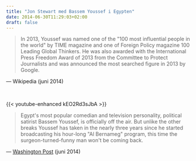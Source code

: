```yaml
---
title: "Jon Stewart med Bassem Youssef i Egypten"
date: 2014-06-30T11:29:03+02:00
draft: false
---
```


> In 2013, Youssef was named one of the "100 most influential people in the world" by TIME magazine and one of Foreign Policy magazine 100 Leading Global Thinkers. He was also awarded with the International Press Freedom Award of 2013 from the Committee to Protect Journalists and was announced the most searched figure in 2013 by Google.

— Wikipedia (juni 2014)

<br>

{{< youtube-enhanced kEO2Rd3sJbA >}}

> Egypt's most popular comedian and television personality, political satirist Bassem Youssef, is officially off the air. But unlike the other breaks Youssef has taken in the nearly three years since he started broadcasting his hour-long "Al Bernameg" program, this time the surgeon-turned-funny man won't be coming back.

 — [Washington Post](https://archive.fo/0eiN0) (juni 2014)
